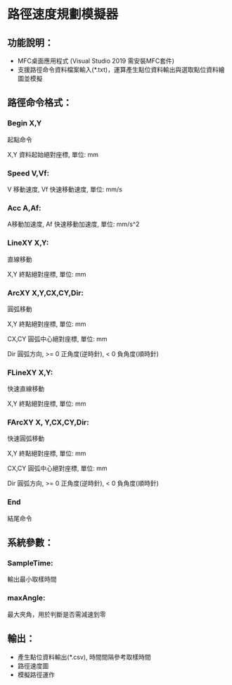 # 路徑速度規劃模擬器

## 功能說明：
- MFC桌面應用程式 (Visual Studio 2019 需安裝MFC套件)
- 支援路徑命令資料檔案輸入(*.txt)，運算產生點位資料輸出與選取點位資料繪圖並模擬

## 路徑命令格式：
### Begin X,Y
起點命令

X,Y 資料起始絕對座標, 單位: mm

### Speed V,Vf:
V 移動速度, Vf 快速移動速度, 單位: mm/s

### Acc A,Af:
A移動加速度, Af 快速移動加速度, 單位: mm/s^2

### LineXY X,Y:
直線移動

X,Y 終點絕對座標, 單位: mm

### ArcXY X,Y,CX,CY,Dir:
圓弧移動

X,Y 終點絕對座標, 單位: mm

CX,CY 圓弧中心絕對座標, 單位: mm

Dir 圓弧方向, >= 0 正角度(逆時針), < 0 負角度(順時針)

### FLineXY X,Y:
快速直線移動

X,Y 終點絕對座標, 單位: mm

### FArcXY X, Y,CX,CY,Dir:
快速圓弧移動

X,Y 終點絕對座標, 單位: mm

CX,CY 圓弧中心絕對座標, 單位: mm

Dir 圓弧方向, >= 0 正角度(逆時針), < 0 負角度(順時針)

### End
結尾命令

## 系統參數：
### SampleTime:
輸出最小取樣時間
### maxAngle:
最大夾角，用於判斷是否需減速到零

## 輸出：
- 產生點位資料輸出(*.csv), 時間間隔參考取樣時間
- 路徑速度圖
- 模擬路徑運作
